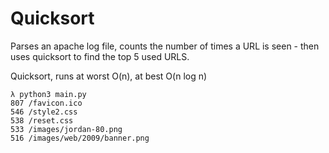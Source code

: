 # Quicksort

Parses an apache log file, counts the number of times a URL is seen - then uses quicksort to find the top 5 used URLS.

Quicksort, runs at worst O(n), at best O(n log n)

```
λ python3 main.py 
807 /favicon.ico
546 /style2.css
538 /reset.css
533 /images/jordan-80.png
516 /images/web/2009/banner.png
```